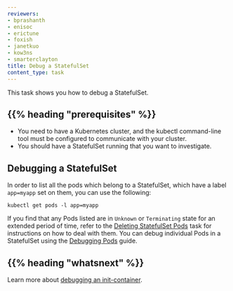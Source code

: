 ```yaml
---
reviewers:
- bprashanth
- enisoc
- erictune
- foxish
- janetkuo
- kow3ns
- smarterclayton
title: Debug a StatefulSet
content_type: task
---
```


<!-- overview -->

This task shows you how to debug a StatefulSet.



## {{% heading "prerequisites" %}}


* You need to have a Kubernetes cluster, and the kubectl command-line tool must be configured to communicate with your cluster.
* You should have a StatefulSet running that you want to investigate.



<!-- steps -->

## Debugging a StatefulSet

In order to list all the pods which belong to a StatefulSet, which have a label `app=myapp` set on them,
you can use the following:

```shell
kubectl get pods -l app=myapp
```

If you find that any Pods listed are in `Unknown` or `Terminating` state for an extended period of time,
refer to the [Deleting StatefulSet Pods](/docs/tasks/manage-stateful-set/delete-pods/) task for
instructions on how to deal with them.
You can debug individual Pods in a StatefulSet using the
[Debugging Pods](/docs/tasks/debug-application-cluster/debug-pod-replication-controller/) guide.



## {{% heading "whatsnext" %}}


Learn more about [debugging an init-container](/docs/tasks/debug-application-cluster/debug-init-containers/).




